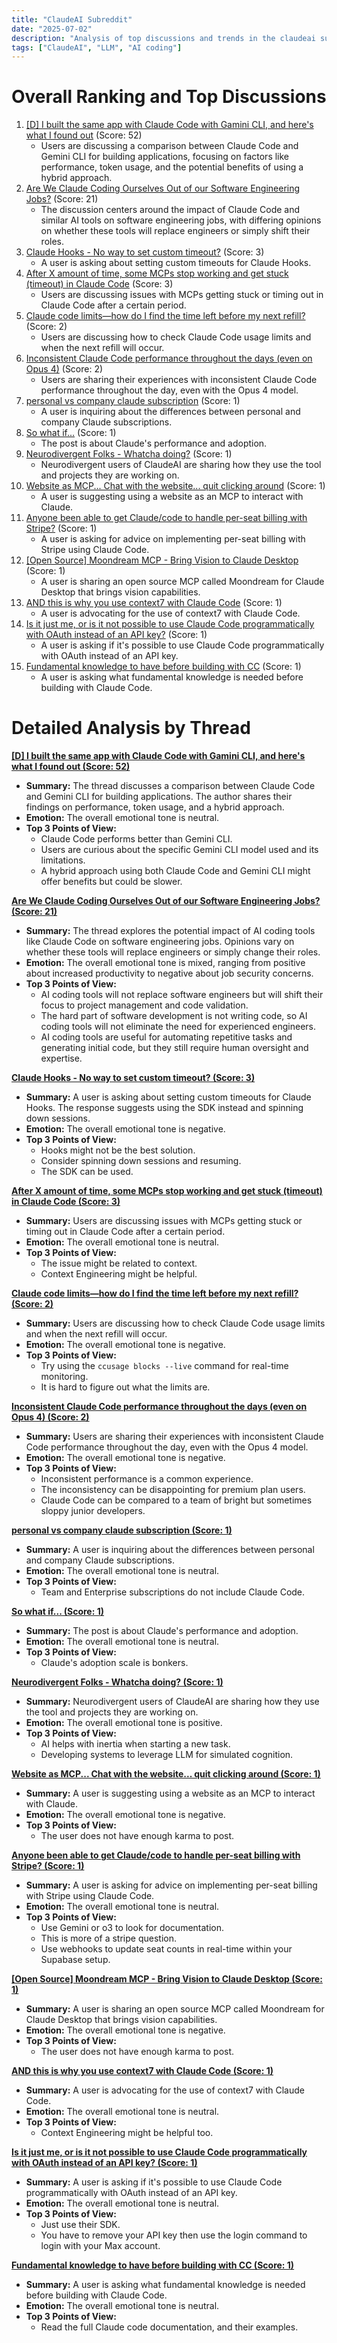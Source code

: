 ```yaml
---
title: "ClaudeAI Subreddit"
date: "2025-07-02"
description: "Analysis of top discussions and trends in the claudeai subreddit"
tags: ["ClaudeAI", "LLM", "AI coding"]
---
```


# Overall Ranking and Top Discussions

1.  [[D] I built the same app with Claude Code with Gamini CLI, and here's what I found out](https://www.reddit.com/r/ClaudeAI/comments/1lq2cgr/i_built_the_same_app_with_claude_code_with_gamini/) (Score: 52)
    *   Users are discussing a comparison between Claude Code and Gemini CLI for building applications, focusing on factors like performance, token usage, and the potential benefits of using a hybrid approach.
2.  [Are We Claude Coding Ourselves Out of our Software Engineering Jobs?](https://www.reddit.com/r/ClaudeAI/comments/1lq1050/are_we_claude_coding_ourselves_out_of_our/) (Score: 21)
    *   The discussion centers around the impact of Claude Code and similar AI tools on software engineering jobs, with differing opinions on whether these tools will replace engineers or simply shift their roles.
3.  [Claude Hooks - No way to set custom timeout?](https://www.reddit.com/r/ClaudeAI/comments/1lq0q3t/claude_hooks_no_way_to_set_custom_timeout/) (Score: 3)
    *   A user is asking about setting custom timeouts for Claude Hooks.
4.  [After X amount of time, some MCPs stop working and get stuck (timeout) in Claude Code](https://www.reddit.com/r/ClaudeAI/comments/1lq21yk/after_x_amount_of_time_some_mcps_stop_working_and/) (Score: 3)
    *   Users are discussing issues with MCPs getting stuck or timing out in Claude Code after a certain period.
5.  [Claude code limits—how do I find the time left before my next refill?](https://www.reddit.com/r/ClaudeAI/comments/1lpzaws/claude_code_limitshow_do_i_find_the_time_left/) (Score: 2)
    *   Users are discussing how to check Claude Code usage limits and when the next refill will occur.
6.  [Inconsistent Claude Code performance throughout the days (even on Opus 4)](https://www.reddit.com/r/ClaudeAI/comments/1lpzgep/inconsistent_claude_code_performance_throughout/) (Score: 2)
    *   Users are sharing their experiences with inconsistent Claude Code performance throughout the day, even with the Opus 4 model.
7.  [personal vs company claude subscription](https://www.reddit.com/r/ClaudeAI/comments/1lpzhyt/personal_vs_company_claude_subscription/) (Score: 1)
    *   A user is inquiring about the differences between personal and company Claude subscriptions.
8.  [So what if...](https://www.reddit.com/r/ClaudeAI/comments/1lpznka/so_what_if/) (Score: 1)
    *   The post is about Claude's performance and adoption.
9.  [Neurodivergent Folks - Whatcha doing?](https://www.reddit.com/r/ClaudeAI/comments/1lq0390/neurodivergent_folks_whatcha_doing/) (Score: 1)
    *   Neurodivergent users of ClaudeAI are sharing how they use the tool and projects they are working on.
10. [Website as MCP... Chat with the website... quit clicking around](https://www.reddit.com/r/ClaudeAI/comments/1lq0dqc/website_as_mcp_chat_with_the_website_quit/) (Score: 1)
    *   A user is suggesting using a website as an MCP to interact with Claude.
11. [Anyone been able to get Claude/code to handle per-seat billing with Stripe?](https://www.reddit.com/r/ClaudeAI/comments/1lq0s1h/anyone_been_able_to_get_claudecode_to_handle/) (Score: 1)
    *   A user is asking for advice on implementing per-seat billing with Stripe using Claude Code.
12. [[Open Source] Moondream MCP - Bring Vision to Claude Desktop](https://www.reddit.com/r/ClaudeAI/comments/1lq15ep/open_source_moondream_mcp_bring_vision_to_claude/) (Score: 1)
    *   A user is sharing an open source MCP called Moondream for Claude Desktop that brings vision capabilities.
13. [AND this is why you use context7 with Claude Code](https://www.reddit.com/r/ClaudeAI/comments/1lq2ig5/and_this_is_why_you_use_context7_with_claude_code/) (Score: 1)
    *   A user is advocating for the use of context7 with Claude Code.
14. [Is it just me, or is it not possible to use Claude Code programmatically with OAuth instead of an API key?](https://www.reddit.com/r/ClaudeAI/comments/1lq3lft/is_it_just_me_or_is_it_not_possible_to_use_claude/) (Score: 1)
    *   A user is asking if it's possible to use Claude Code programmatically with OAuth instead of an API key.
15. [Fundamental knowledge to have before building with CC](https://www.reddit.com/r/ClaudeAI/comments/1lq3vau/fundamental_knowledge_to_have_before_building/) (Score: 1)
    *   A user is asking what fundamental knowledge is needed before building with Claude Code.

# Detailed Analysis by Thread

**[[D] I built the same app with Claude Code with Gamini CLI, and here's what I found out (Score: 52)](https://www.reddit.com/r/ClaudeAI/comments/1lq2cgr/i_built_the_same_app_with_claude_code_with_gamini/)**
*   **Summary:** The thread discusses a comparison between Claude Code and Gemini CLI for building applications. The author shares their findings on performance, token usage, and a hybrid approach.
*   **Emotion:** The overall emotional tone is neutral.
*   **Top 3 Points of View:**
    *   Claude Code performs better than Gemini CLI.
    *   Users are curious about the specific Gemini CLI model used and its limitations.
    *   A hybrid approach using both Claude Code and Gemini CLI might offer benefits but could be slower.

**[Are We Claude Coding Ourselves Out of our Software Engineering Jobs? (Score: 21)](https://www.reddit.com/r/ClaudeAI/comments/1lq1050/are_we_claude_coding_ourselves_out_of_our/)**
*   **Summary:** The thread explores the potential impact of AI coding tools like Claude Code on software engineering jobs. Opinions vary on whether these tools will replace engineers or simply change their roles.
*   **Emotion:** The overall emotional tone is mixed, ranging from positive about increased productivity to negative about job security concerns.
*   **Top 3 Points of View:**
    *   AI coding tools will not replace software engineers but will shift their focus to project management and code validation.
    *   The hard part of software development is not writing code, so AI coding tools will not eliminate the need for experienced engineers.
    *   AI coding tools are useful for automating repetitive tasks and generating initial code, but they still require human oversight and expertise.

**[Claude Hooks - No way to set custom timeout? (Score: 3)](https://www.reddit.com/r/ClaudeAI/comments/1lq0q3t/claude_hooks_no_way_to_set_custom_timeout/)**
*   **Summary:** A user is asking about setting custom timeouts for Claude Hooks. The response suggests using the SDK instead and spinning down sessions.
*   **Emotion:** The overall emotional tone is negative.
*   **Top 3 Points of View:**
    *   Hooks might not be the best solution.
    *   Consider spinning down sessions and resuming.
    *   The SDK can be used.

**[After X amount of time, some MCPs stop working and get stuck (timeout) in Claude Code (Score: 3)](https://www.reddit.com/r/ClaudeAI/comments/1lq21yk/after_x_amount_of_time_some_mcps_stop_working_and/)**
*   **Summary:** Users are discussing issues with MCPs getting stuck or timing out in Claude Code after a certain period.
*   **Emotion:** The overall emotional tone is neutral.
*   **Top 3 Points of View:**
    *   The issue might be related to context.
    *   Context Engineering might be helpful.

**[Claude code limits—how do I find the time left before my next refill? (Score: 2)](https://www.reddit.com/r/ClaudeAI/comments/1lpzaws/claude_code_limitshow_do_i_find_the_time_left/)**
*   **Summary:** Users are discussing how to check Claude Code usage limits and when the next refill will occur.
*   **Emotion:** The overall emotional tone is negative.
*   **Top 3 Points of View:**
    *   Try using the `ccusage blocks --live` command for real-time monitoring.
    *   It is hard to figure out what the limits are.

**[Inconsistent Claude Code performance throughout the days (even on Opus 4) (Score: 2)](https://www.reddit.com/r/ClaudeAI/comments/1lpzgep/inconsistent_claude_code_performance_throughout/)**
*   **Summary:** Users are sharing their experiences with inconsistent Claude Code performance throughout the day, even with the Opus 4 model.
*   **Emotion:** The overall emotional tone is negative.
*   **Top 3 Points of View:**
    *   Inconsistent performance is a common experience.
    *   The inconsistency can be disappointing for premium plan users.
    *   Claude Code can be compared to a team of bright but sometimes sloppy junior developers.

**[personal vs company claude subscription (Score: 1)](https://www.reddit.com/r/ClaudeAI/comments/1lpzhyt/personal_vs_company_claude_subscription/)**
*   **Summary:** A user is inquiring about the differences between personal and company Claude subscriptions.
*   **Emotion:** The overall emotional tone is neutral.
*   **Top 3 Points of View:**
    *   Team and Enterprise subscriptions do not include Claude Code.

**[So what if... (Score: 1)](https://www.reddit.com/r/ClaudeAI/comments/1lpznka/so_what_if/)**
*   **Summary:** The post is about Claude's performance and adoption.
*   **Emotion:** The overall emotional tone is neutral.
*   **Top 3 Points of View:**
    *   Claude's adoption scale is bonkers.

**[Neurodivergent Folks - Whatcha doing? (Score: 1)](https://www.reddit.com/r/ClaudeAI/comments/1lq0390/neurodivergent_folks_whatcha_doing/)**
*   **Summary:** Neurodivergent users of ClaudeAI are sharing how they use the tool and projects they are working on.
*   **Emotion:** The overall emotional tone is positive.
*   **Top 3 Points of View:**
    *   AI helps with inertia when starting a new task.
    *   Developing systems to leverage LLM for simulated cognition.

**[Website as MCP... Chat with the website... quit clicking around (Score: 1)](https://www.reddit.com/r/ClaudeAI/comments/1lq0dqc/website_as_mcp_chat_with_the_website_quit/)**
*   **Summary:** A user is suggesting using a website as an MCP to interact with Claude.
*   **Emotion:** The overall emotional tone is negative.
*   **Top 3 Points of View:**
    *   The user does not have enough karma to post.

**[Anyone been able to get Claude/code to handle per-seat billing with Stripe? (Score: 1)](https://www.reddit.com/r/ClaudeAI/comments/1lq0s1h/anyone_been_able_to_get_claudecode_to_handle/)**
*   **Summary:** A user is asking for advice on implementing per-seat billing with Stripe using Claude Code.
*   **Emotion:** The overall emotional tone is neutral.
*   **Top 3 Points of View:**
    *   Use Gemini or o3 to look for documentation.
    *   This is more of a stripe question.
    *   Use webhooks to update seat counts in real-time within your Supabase setup.

**[[Open Source] Moondream MCP - Bring Vision to Claude Desktop (Score: 1)](https://www.reddit.com/r/ClaudeAI/comments/1lq15ep/open_source_moondream_mcp_bring_vision_to_claude/)**
*   **Summary:** A user is sharing an open source MCP called Moondream for Claude Desktop that brings vision capabilities.
*   **Emotion:** The overall emotional tone is negative.
*   **Top 3 Points of View:**
    *   The user does not have enough karma to post.

**[AND this is why you use context7 with Claude Code (Score: 1)](https://www.reddit.com/r/ClaudeAI/comments/1lq2ig5/and_this_is_why_you_use_context7_with_claude_code/)**
*   **Summary:** A user is advocating for the use of context7 with Claude Code.
*   **Emotion:** The overall emotional tone is neutral.
*   **Top 3 Points of View:**
    *   Context Engineering might be helpful too.

**[Is it just me, or is it not possible to use Claude Code programmatically with OAuth instead of an API key? (Score: 1)](https://www.reddit.com/r/ClaudeAI/comments/1lq3lft/is_it_just_me_or_is_it_not_possible_to_use_claude/)**
*   **Summary:** A user is asking if it's possible to use Claude Code programmatically with OAuth instead of an API key.
*   **Emotion:** The overall emotional tone is neutral.
*   **Top 3 Points of View:**
    *   Just use their SDK.
    *   You have to remove your API key then use the login command to login with your Max account.

**[Fundamental knowledge to have before building with CC (Score: 1)](https://www.reddit.com/r/ClaudeAI/comments/1lq3vau/fundamental_knowledge_to_have_before_building/)**
*   **Summary:** A user is asking what fundamental knowledge is needed before building with Claude Code.
*   **Emotion:** The overall emotional tone is neutral.
*   **Top 3 Points of View:**
    *   Read the full Claude code documentation, and their examples.
